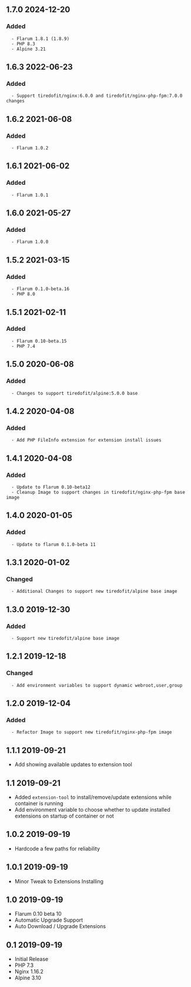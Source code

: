 ## 1.7.0 2024-12-20 <dave at tiredofit dot ca>

   ### Added
      - Flarum 1.8.1 (1.8.9)
      - PHP 8.3
      - Alpine 3.21


## 1.6.3 2022-06-23 <dave at tiredofit dot ca>

   ### Added
      - Support tiredofit/nginx:6.0.0 and tiredofit/nginx-php-fpm:7.0.0 changes


## 1.6.2 2021-06-08 <dave at tiredofit dot ca>

   ### Added
      - Flarum 1.0.2


## 1.6.1 2021-06-02 <dave at tiredofit dot ca>

   ### Added
      - Flarum 1.0.1


## 1.6.0 2021-05-27 <dave at tiredofit dot ca>

   ### Added
      - Flarum 1.0.0


## 1.5.2 2021-03-15 <dave at tiredofit dot ca>

   ### Added
      - Flarum 0.1.0-beta.16
      - PHP 8.0


## 1.5.1 2021-02-11 <dave at tiredofit dot ca>

   ### Added
      - Flarum 0.10-beta.15
      - PHP 7.4


## 1.5.0 2020-06-08 <dave at tiredofit dot ca>

   ### Added
      - Changes to support tiredofit/alpine:5.0.0 base


## 1.4.2 2020-04-08 <dave at tiredofit dot ca>

   ### Added
      - Add PHP FileInfo extension for extension install issues


## 1.4.1 2020-04-08 <dave at tiredofit dot ca>

   ### Added
      - Update to Flarum 0.10-beta12
      - Cleanup Image to support changes in tiredofit/nginx-php-fpm base image


## 1.4.0 2020-01-05 <dave at tiredofit dot ca>

   ### Added
      - Update to flarum 0.1.0-beta 11

## 1.3.1 2020-01-02 <dave at tiredofit dot ca>

   ### Changed
      - Additional Changes to support new tiredofit/alpine base image


## 1.3.0 2019-12-30 <dave at tiredofit dot ca>

   ### Added
      - Support new tiredofit/alpine base image


## 1.2.1 2019-12-18 <dave at tiredofit dot ca>

   ### Changed
      - Add environment variables to support dynamic webroot,user,group


## 1.2.0 2019-12-04 <dave at tiredofit dot ca>

   ### Added
      - Refactor Image to support new tiredofit/nginx-php-fpm image


## 1.1.1 2019-09-21 <dave at tiredofit dot ca>

* Add showing available updates to extension tool

## 1.1 2019-09-21 <dave at tiredofit dot ca>

* Added `extension-tool` to install/remove/update extensions while container is running
* Add environment variable to choose whether to update installed extensions on startup of container or not

## 1.0.2 2019-09-19 <dave at tiredofit dot ca>

* Hardcode a few paths for reliability

## 1.0.1 2019-09-19 <dave at tiredofit dot ca>

* Minor Tweak to Extensions Installing

## 1.0 2019-09-19 <dave at tiredofit dot ca>

* Flarum 0.10 beta 10
* Automatic Upgrade Support
* Auto Download / Upgrade Extensions

## 0.1 2019-09-19 <dave at tiredofit dot ca>

* Initial Release
* PHP 7.3
* Nginx 1.16.2
* Alpine 3.10

